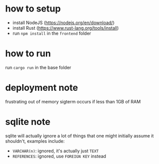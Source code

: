# how to setup
- install NodeJS (https://nodejs.org/en/download/)
- install Rust (https://www.rust-lang.org/tools/install)
- run `npm install` in the `frontend` folder

# how to run
run `cargo run` in the base folder

# deployment note
frustrating out of memory sigterm occurs if less than 1GB of RAM

# sqlite note
sqlite will actually ignore a lot of things that one might initially assume it shouldn't, examples include:
- `VARCHAR(n)`: ignored, it's actually just `TEXT`
- `REFERENCES`: ignored, use `FOREIGN KEY` instead
